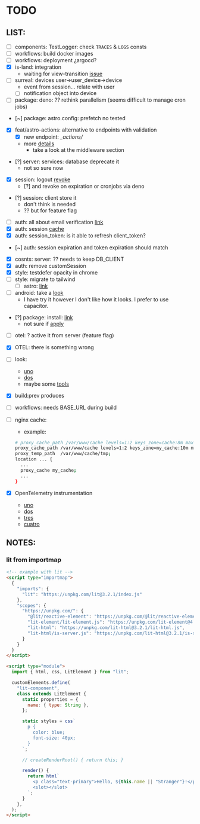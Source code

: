 # TODO

## LIST:

- [ ] components: TestLogger: check `TRACES` & `LOGS` consts
- [ ] workflows: build docker images
- [ ] workflows: deployment ¿argocd?
- [x] is-land: integration
  - waiting for view-transition [issue](https://github.com/11ty/is-land/issues/37#issue-3037451524)
- [ ] surreal: devices user->user_device->device
  - event from session... relate with user
  - [ ] notification object into device
- [ ] package: deno: ?? rethink parallelism (seems difficult to manage cron jobs)
- [~] package: astro.config: prefetch no tested
- [x] feat/astro-actions: alternative to endpoints with validation
  - [x] new endpoint: _\_actions/_
  - more [details](https://docs.astro.build/en/guides/actions/)
    - take a look at the middleware section
- [?] server: services: database deprecate it
  - not so sure now
- [x] session: logout [revoke](https://www.better-auth.com/docs/concepts/session-management#revoke-session)
  - [?] and revoke on expiration or cronjobs via deno
- [?] session: client store it
  - don't think is needed
  - ?? but for feature flag
- [ ] auth: all about email verification [link](https://www.better-auth.com/docs/concepts/email)
- [x] auth: session [cache](https://www.better-auth.com/docs/concepts/session-management#session-caching)
- [x] auth: session_token: is it able to refresh client_token?
- [~] auth: session expiration and token expiration should match
- [x] cosnts: server: ?? needs to keep DB_CLIENT
- [x] auth: remove customSession
- [x] style: testdefer opacity in chrome
- [ ] style: migrate to tailwind
  - [ ] astro: [link](https://tailwindcss.com/docs/guides/astro)
- [ ] android: take a [look](https://developer.chrome.com/docs/android/trusted-web-activity/quick-start/)
  - I have try it however I don't like how it looks. I prefer to use capacitor.
- [?] package: install: [link](https://developer.mozilla.org/en-US/docs/Web/Progressive_web_apps/How_to/Trigger_install_prompt)
  - not sure if [apply](https://developer.mozilla.org/en-US/docs/Web/Progressive_web_apps/How_to/Trigger_install_prompt#responding_to_platform-specific_apps_being_installed)
- [ ] otel: ? active it from server (feature flag)
- [x] OTEL: there is something wrong
- [ ] look:
  - [uno](https://realfavicongenerator.net/)
  - [dos](https://www.webpagetest.org/)
  - maybe some [tools](https://github.com/pwa-builder/pwa-starter)
- [x] build:prev produces <base href>
- [ ] workflows: needs BASE_URL during build
- [ ] nginx cache:

  - example:

  ```sh
  # proxy_cache_path /var/www/cache levels=1:2 keys_zone=cache:8m max_size=1000m inactive=600m;
  proxy_cache_path /var/www/cache levels=1:2 keys_zone=my_cache:10m max_size=1g inactive=60m use_temp_path=off;
  proxy_temp_path  /var/www/cache/tmp;
  location ... {
    ...
    proxy_cache my_cache;
    ...
  }
  ```

- [x] OpenTelemetry instrumentation
  - [uno](https://opentelemetry.io/docs/languages/js/exporters/#otlp-dependencies)
  - [dos](https://opentelemetry.io/docs/languages/js/exporters/)
  - [tres](https://opentelemetry.io/docs/languages/js/getting-started/browser/)
  - [cuatro](https://www.npmjs.com/package/@opentelemetry/auto-instrumentations-web)

## NOTES:

### lit from importmap

```html
<!-- example with lit -->
<script type="importmap">
  {
    "imports": {
      "lit": "https://unpkg.com/lit@3.2.1/index.js"
    },
    "scopes": {
      "https://unpkg.com/": {
        "@lit/reactive-element": "https://unpkg.com/@lit/reactive-element@2.0.4/reactive-element.js",
        "lit-element/lit-element.js": "https://unpkg.com/lit-element@4.1.1/lit-element.js",
        "lit-html": "https://unpkg.com/lit-html@3.2.1/lit-html.js",
        "lit-html/is-server.js": "https://unpkg.com/lit-html@3.2.1/is-server.js"
      }
    }
  }
</script>

<script type="module">
  import { html, css, LitElement } from "lit";

  customElements.define(
    "lit-component",
    class extends LitElement {
      static properties = {
        name: { type: String },
      };

      static styles = css`
        p {
          color: blue;
          font-size: 40px;
        }
      `;

      // createRenderRoot() { return this; }

      render() {
        return html`
          <p class="text-primary">Hello, ${this.name || "Stranger"}!</p>
          <slot></slot>
        `;
      }
    },
  );
</script>
```
